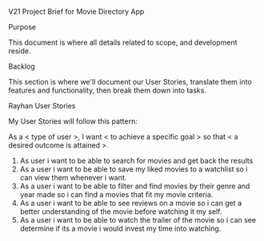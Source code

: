 V21 Project Brief for Movie Directory App

Purpose

This document is where all details related to scope, and development reside.

Backlog

This section is where we'll document our User Stories, translate them into features and functionality, then break them down into tasks.

Rayhan User Stories

My User Stories will follow this pattern:

As a < type of user >, I want < to achieve a specific goal > so that < a desired outcome is attained >.


1. As user i want to be able to search for movies and get back the results
2. As a user i want to be able to save my liked movies to a watchlist so i can view them whenever i want.
3. As a user i want to be able to filter and find movies by their genre and year made so i can find a movies that fit my movie criteria.
4. As a user i want to be able to see reviews on a movie so i can get a better understanding of the movie before watching it my self.
5. As a user i want to be able to watch the trailer of the movie so i can see determine if its a movie i would invest my time into watching.

